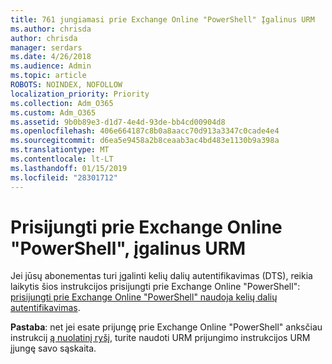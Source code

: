 ```yaml
---
title: 761 jungiamasi prie Exchange Online "PowerShell" Įgalinus URM
ms.author: chrisda
author: chrisda
manager: serdars
ms.date: 4/26/2018
ms.audience: Admin
ms.topic: article
ROBOTS: NOINDEX, NOFOLLOW
localization_priority: Priority
ms.collection: Adm_O365
ms.custom: Adm_O365
ms.assetid: 9b0b89e3-d1d7-4e4d-93de-bb4cd00904d8
ms.openlocfilehash: 406e664187c8b0a8aacc70d913a3347c0cade4e4
ms.sourcegitcommit: d6ea5e9458a2b8ceaab3ac4bd483e1130b9a398a
ms.translationtype: MT
ms.contentlocale: lt-LT
ms.lasthandoff: 01/15/2019
ms.locfileid: "28301712"
---
```

# <a name="connect-to-exchange-online-powershell-when-mfa-is-enabled"></a>Prisijungti prie Exchange Online "PowerShell", įgalinus URM

Jei jūsų abonementas turi įgalinti kelių dalių autentifikavimas (DTS), reikia laikytis šios instrukcijos prisijungti prie Exchange Online "PowerShell": [prisijungti prie Exchange Online "PowerShell" naudoja kelių dalių autentifikavimas](https://docs.microsoft.com/powershell/exchange/exchange-online/connect-to-exchange-online-powershell/mfa-connect-to-exchange-online-powershell).
  
 **Pastaba**: net jei esate prijungę prie Exchange Online "PowerShell" anksčiau instrukcij [ą nuolatinį ryšį](https://docs.microsoft.com/powershell/exchange/exchange-online/connect-to-exchange-online-powershell/connect-to-exchange-online-powershell), turite naudoti URM prijungimo instrukcijos URM įjungę savo sąskaita.
  

